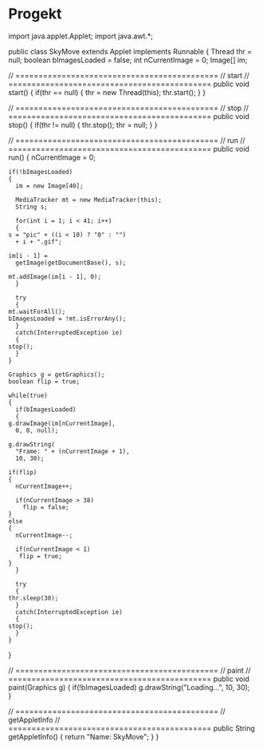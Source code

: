 # Progekt
import java.applet.Applet;
import java.awt.*;

public class SkyMove extends Applet
  implements Runnable
{
  Thread thr = null;
  boolean bImagesLoaded = false;
  int nCurrentImage = 0;
  Image[] im;
  
  // ============================================
  // start
  // ============================================
  public void start()
  {
    if(thr == null)
    {
      thr = new Thread(this);
      thr.start();
    }
  }

  // ============================================
  // stop
  // ============================================
  public void stop()
  {
    if(thr != null)
    {
      thr.stop();
      thr = null;
    }
  }

  // ============================================
  // run
  // ============================================
  public void run()
  {
    nCurrentImage = 0;
    
    if(!bImagesLoaded)
    {
      im = new Image[40];
      
      MediaTracker mt = new MediaTracker(this);
      String s;
      
      for(int i = 1; i < 41; i++)
      {
	s = "pic" + ((i < 10) ? "0" : "") 
	  + i + ".gif";
	
	im[i - 1] = 
	  getImage(getDocumentBase(), s);
	  
	mt.addImage(im[i - 1], 0);  
      }
      
      try
      {
	mt.waitForAll();
	bImagesLoaded = !mt.isErrorAny();
      }
      catch(InterruptedException ie)
      {
	stop();
      }	
    }
    
    Graphics g = getGraphics();
    boolean flip = true;
    
    while(true)
    {
      if(bImagesLoaded)
      {
	g.drawImage(im[nCurrentImage],
	  0, 0, null);
	
	g.drawString(
	  "Frame: " + (nCurrentImage + 1),
	  10, 30);    
	
	if(flip)
	{  
	  nCurrentImage++;
	
	  if(nCurrentImage > 38)
	    flip = false;
	}  
	else
	{
	  nCurrentImage--;
	  
  	  if(nCurrentImage < 1)
	   flip = true;
	}
      }
      
      try
      {
	thr.sleep(30);
      }
      catch(InterruptedException ie)
      {
	stop();
      }	
    }
  }
  
  // ============================================
  // paint
  // ============================================
  public void paint(Graphics g)
  {
    if(!bImagesLoaded)
      g.drawString("Loading...", 10, 30);    
  }
  
  // ============================================
  // getAppletInfo
  // ============================================
  public String getAppletInfo()
  {
    return "Name: SkyMove";
  }
}
